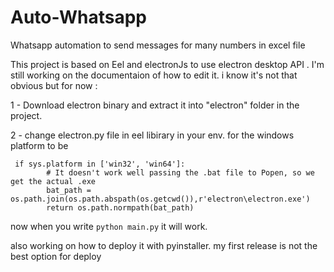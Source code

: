 # Auto-Whatsapp
 Whatsapp automation to send messages for many numbers in excel file
 
 This project is based on Eel and electronJs to use electron desktop API . I'm still working on the documentaion of how to edit it. i know it's not that obvious 
 but for now :
 
 1 - Download electron binary and extract it into "electron" folder in the project. 
 
 2 - change electron.py file in eel libirary in your env. for the windows platform to be 
```
 if sys.platform in ['win32', 'win64']:
        # It doesn't work well passing the .bat file to Popen, so we get the actual .exe
        bat_path = os.path.join(os.path.abspath(os.getcwd()),r'electron\electron.exe')
        return os.path.normpath(bat_path)
```

now when you write `python main.py` it will work. 

also working on how to deploy it with pyinstaller. my first release is not the best option for deploy
